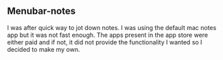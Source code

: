 ## Menubar-notes

I was after quick way to jot down notes. I was using the default mac notes app but it was not fast enough. The apps present in the app store were either paid and if not, it did not provide the functionality I wanted so I decided to make my own.

